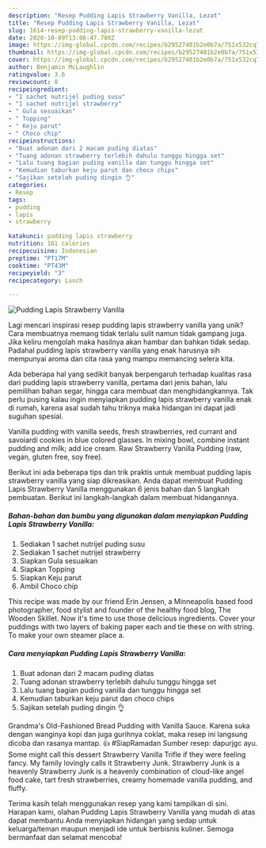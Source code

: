 ```yaml
---
description: "Resep Pudding Lapis Strawberry Vanilla, Lezat"
title: "Resep Pudding Lapis Strawberry Vanilla, Lezat"
slug: 1614-resep-pudding-lapis-strawberry-vanilla-lezat
date: 2020-10-09T13:06:47.780Z
image: https://img-global.cpcdn.com/recipes/b29527401b2e0b7a/751x532cq70/pudding-lapis-strawberry-vanilla-foto-resep-utama.jpg
thumbnail: https://img-global.cpcdn.com/recipes/b29527401b2e0b7a/751x532cq70/pudding-lapis-strawberry-vanilla-foto-resep-utama.jpg
cover: https://img-global.cpcdn.com/recipes/b29527401b2e0b7a/751x532cq70/pudding-lapis-strawberry-vanilla-foto-resep-utama.jpg
author: Benjamin McLaughlin
ratingvalue: 3.6
reviewcount: 8
recipeingredient:
- "1 sachet nutrijel puding susu"
- "1 sachet nutrijel strawberry"
- " Gula sesuaikan"
- " Topping"
- " Keju parut"
- " Choco chip"
recipeinstructions:
- "Buat adonan dari 2 macam puding diatas"
- "Tuang adonan strawberry terlebih dahulu tunggu hingga set"
- "Lalu tuang bagian puding vanilla dan tunggu hingga set"
- "Kemudian taburkan keju parut dan choco chips"
- "Sajikan setelah puding dingin 👌"
categories:
- Resep
tags:
- pudding
- lapis
- strawberry

katakunci: pudding lapis strawberry 
nutrition: 161 calories
recipecuisine: Indonesian
preptime: "PT17M"
cooktime: "PT43M"
recipeyield: "3"
recipecategory: Lunch

---
```



![Pudding Lapis Strawberry Vanilla](https://img-global.cpcdn.com/recipes/b29527401b2e0b7a/751x532cq70/pudding-lapis-strawberry-vanilla-foto-resep-utama.jpg)

Lagi mencari inspirasi resep pudding lapis strawberry vanilla yang unik? Cara membuatnya memang tidak terlalu sulit namun tidak gampang juga. Jika keliru mengolah maka hasilnya akan hambar dan bahkan tidak sedap. Padahal pudding lapis strawberry vanilla yang enak harusnya sih mempunyai aroma dan cita rasa yang mampu memancing selera kita.

Ada beberapa hal yang sedikit banyak berpengaruh terhadap kualitas rasa dari pudding lapis strawberry vanilla, pertama dari jenis bahan, lalu pemilihan bahan segar, hingga cara membuat dan menghidangkannya. Tak perlu pusing kalau ingin menyiapkan pudding lapis strawberry vanilla enak di rumah, karena asal sudah tahu triknya maka hidangan ini dapat jadi suguhan spesial.

Vanilla pudding with vanilla seeds, fresh strawberries, red currant and savoiardi cookies in blue colored glasses. In mixing bowl, combine instant pudding and milk; add ice cream. Raw Strawberry Vanilla Pudding (raw, vegan, gluten free, soy free).


Berikut ini ada beberapa tips dan trik praktis untuk membuat pudding lapis strawberry vanilla yang siap dikreasikan. Anda dapat membuat Pudding Lapis Strawberry Vanilla menggunakan 6 jenis bahan dan 5 langkah pembuatan. Berikut ini langkah-langkah dalam membuat hidangannya.

<!--inarticleads1-->

##### Bahan-bahan dan bumbu yang digunakan dalam menyiapkan Pudding Lapis Strawberry Vanilla:

1. Sediakan 1 sachet nutrijel puding susu
1. Sediakan 1 sachet nutrijel strawberry
1. Siapkan  Gula sesuaikan
1. Siapkan  Topping
1. Siapkan  Keju parut
1. Ambil  Choco chip


This recipe was made by our friend Erin Jensen, a Minneapolis based food photographer, food stylist and founder of the healthy food blog, The Wooden Skillet. Now it&#39;s time to use those delicious ingredients. Cover your puddings with two layers of baking paper each and tie these on with string. To make your own steamer place a. 

<!--inarticleads2-->

##### Cara menyiapkan Pudding Lapis Strawberry Vanilla:

1. Buat adonan dari 2 macam puding diatas
1. Tuang adonan strawberry terlebih dahulu tunggu hingga set
1. Lalu tuang bagian puding vanilla dan tunggu hingga set
1. Kemudian taburkan keju parut dan choco chips
1. Sajikan setelah puding dingin 👌


Grandma&#39;s Old-Fashioned Bread Pudding with Vanilla Sauce. Karena suka dengan wanginya kopi dan juga gurihnya coklat, maka resep ini langsung dicoba dan rasanya mantap. 👍 #SiapRamadan Sumber resep: dapurjgc ayu. Some might call this dessert Strawberry Vanilla Trifle if they were feeling fancy. My family lovingly calls it Strawberry Junk. Strawberry Junk is a heavenly Strawberry Junk is a heavenly combination of cloud-like angel food cake, tart fresh strawberries, creamy homemade vanilla pudding, and fluffy. 

Terima kasih telah menggunakan resep yang kami tampilkan di sini. Harapan kami, olahan Pudding Lapis Strawberry Vanilla yang mudah di atas dapat membantu Anda menyiapkan hidangan yang sedap untuk keluarga/teman maupun menjadi ide untuk berbisnis kuliner. Semoga bermanfaat dan selamat mencoba!
